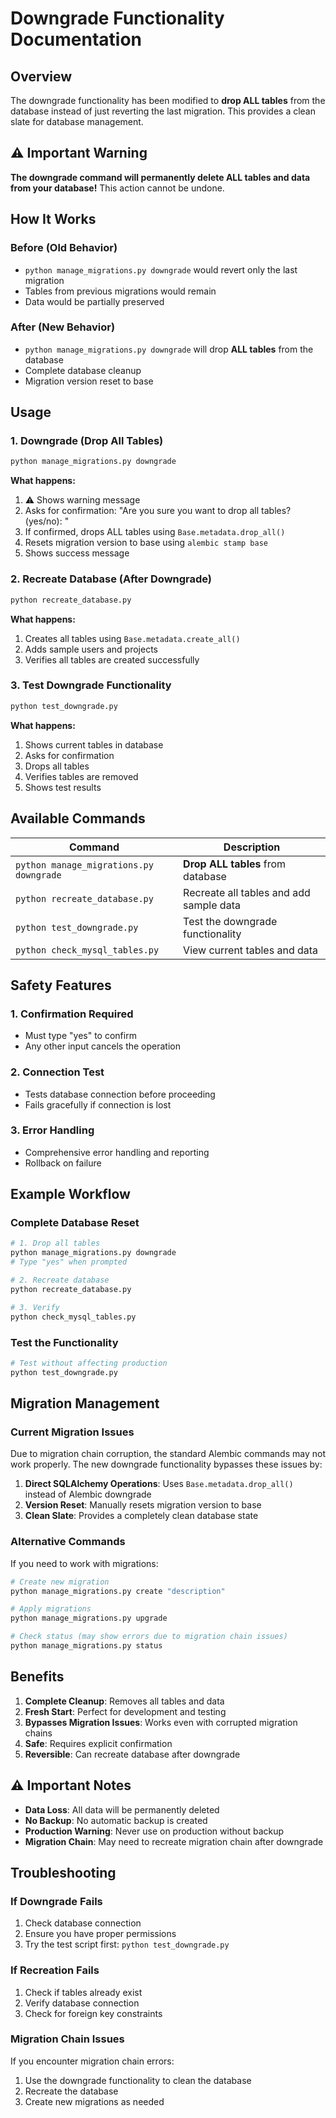 # Downgrade Functionality Documentation

## Overview

The downgrade functionality has been modified to **drop ALL tables** from the database instead of just reverting the last migration. This provides a clean slate for database management.

## ⚠️ **Important Warning**

**The downgrade command will permanently delete ALL tables and data from your database!** This action cannot be undone.

## How It Works

### Before (Old Behavior)
- `python manage_migrations.py downgrade` would revert only the last migration
- Tables from previous migrations would remain
- Data would be partially preserved

### After (New Behavior)
- `python manage_migrations.py downgrade` will drop **ALL tables** from the database
- Complete database cleanup
- Migration version reset to base

## Usage

### 1. Downgrade (Drop All Tables)
```bash
python manage_migrations.py downgrade
```

**What happens:**
1. ⚠️ Shows warning message
2. Asks for confirmation: "Are you sure you want to drop all tables? (yes/no): "
3. If confirmed, drops ALL tables using `Base.metadata.drop_all()`
4. Resets migration version to base using `alembic stamp base`
5. Shows success message

### 2. Recreate Database (After Downgrade)
```bash
python recreate_database.py
```

**What happens:**
1. Creates all tables using `Base.metadata.create_all()`
2. Adds sample users and projects
3. Verifies all tables are created successfully

### 3. Test Downgrade Functionality
```bash
python test_downgrade.py
```

**What happens:**
1. Shows current tables in database
2. Asks for confirmation
3. Drops all tables
4. Verifies tables are removed
5. Shows test results

## Available Commands

| Command | Description |
|---------|-------------|
| `python manage_migrations.py downgrade` | **Drop ALL tables** from database |
| `python recreate_database.py` | Recreate all tables and add sample data |
| `python test_downgrade.py` | Test the downgrade functionality |
| `python check_mysql_tables.py` | View current tables and data |

## Safety Features

### 1. **Confirmation Required**
- Must type "yes" to confirm
- Any other input cancels the operation

### 2. **Connection Test**
- Tests database connection before proceeding
- Fails gracefully if connection is lost

### 3. **Error Handling**
- Comprehensive error handling and reporting
- Rollback on failure

## Example Workflow

### Complete Database Reset
```bash
# 1. Drop all tables
python manage_migrations.py downgrade
# Type "yes" when prompted

# 2. Recreate database
python recreate_database.py

# 3. Verify
python check_mysql_tables.py
```

### Test the Functionality
```bash
# Test without affecting production
python test_downgrade.py
```

## Migration Management

### Current Migration Issues
Due to migration chain corruption, the standard Alembic commands may not work properly. The new downgrade functionality bypasses these issues by:

1. **Direct SQLAlchemy Operations**: Uses `Base.metadata.drop_all()` instead of Alembic downgrade
2. **Version Reset**: Manually resets migration version to base
3. **Clean Slate**: Provides a completely clean database state

### Alternative Commands
If you need to work with migrations:

```bash
# Create new migration
python manage_migrations.py create "description"

# Apply migrations
python manage_migrations.py upgrade

# Check status (may show errors due to migration chain issues)
python manage_migrations.py status
```

## Benefits

1. **Complete Cleanup**: Removes all tables and data
2. **Fresh Start**: Perfect for development and testing
3. **Bypasses Migration Issues**: Works even with corrupted migration chains
4. **Safe**: Requires explicit confirmation
5. **Reversible**: Can recreate database after downgrade

## ⚠️ **Important Notes**

- **Data Loss**: All data will be permanently deleted
- **No Backup**: No automatic backup is created
- **Production Warning**: Never use on production without backup
- **Migration Chain**: May need to recreate migration chain after downgrade

## Troubleshooting

### If Downgrade Fails
1. Check database connection
2. Ensure you have proper permissions
3. Try the test script first: `python test_downgrade.py`

### If Recreation Fails
1. Check if tables already exist
2. Verify database connection
3. Check for foreign key constraints

### Migration Chain Issues
If you encounter migration chain errors:
1. Use the downgrade functionality to clean the database
2. Recreate the database
3. Create new migrations as needed 